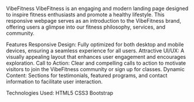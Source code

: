 VibeFitness
VibeFitness is an engaging and modern landing page designed to inspire fitness enthusiasts and promote a healthy lifestyle. This responsive webpage serves as an introduction to the VibeFitness brand, offering users a glimpse into our fitness philosophy, services, and community.

Features
Responsive Design: Fully optimized for both desktop and mobile devices, ensuring a seamless experience for all users.
Attractive UI/UX: A visually appealing layout that enhances user engagement and encourages exploration.
Call to Action: Clear and compelling calls to action to motivate visitors to join the VibeFitness community or sign up for classes.
Dynamic Content: Sections for testimonials, featured programs, and contact information to facilitate user interaction.

Technologies Used:
HTML5
CSS3
Bootstrap
